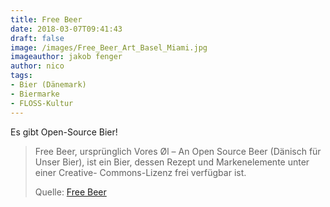 ```yaml
---
title: Free Beer
date: 2018-03-07T09:41:43
draft: false
image: /images/Free_Beer_Art_Basel_Miami.jpg
imageauthor: jakob fenger
author: nico
tags: 
- Bier (Dänemark)
- Biermarke
- FLOSS-Kultur
---
```


Es gibt Open-Source Bier!

> Free Beer, ursprünglich Vores Øl – An Open Source Beer (Dänisch für Unser
> Bier), ist ein Bier, dessen Rezept und Markenelemente unter einer Creative-
> Commons-Lizenz frei verfügbar ist.
>
> Quelle: [Free Beer](https://de.wikipedia.org/wiki/Free_Beer)
